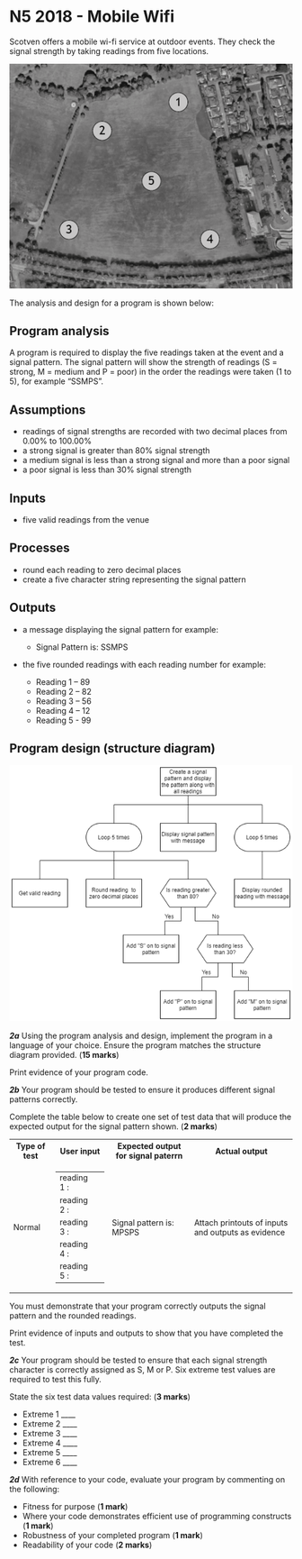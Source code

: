 # N5 2018 - Mobile Wifi

Scotven offers a mobile wi-fi service at outdoor events. They check the signal strength by taking readings from five locations.

![Map](assets/MobileWifiMap.png)

The analysis and design for a program is shown below:

## Program analysis

A program is required to display the five readings taken at the event and a signal pattern. The signal pattern will show the strength of readings (S = strong, M = medium and P = poor) in the order the readings were taken (1 to 5), for example “SSMPS”.

## Assumptions
* readings of signal strengths are recorded with two decimal places from 0.00% to 100.00%
* a strong signal is greater than 80% signal strength
* a medium signal is less than a strong signal and more than a poor signal
* a poor signal is less than 30% signal strength

## Inputs
* five valid readings from the venue

## Processes

* round each reading to zero decimal places
* create a five character string representing the signal pattern

## Outputs
* a message displaying the signal pattern for example:
  * Signal Pattern is: SSMPS

* the five rounded readings with each reading number for example:
  * Reading 1 – 89
  * Reading 2 – 82
  * Reading 3 – 56
  * Reading 4 – 12
  * Reading 5 - 99

## Program design (structure diagram)

![Structure diagram](assets/MobileWifi.png)

___2a___ Using the program analysis and design, implement the program in a language of your choice. Ensure the program matches the structure diagram provided.  (__15 marks__)

Print evidence of your program code.

___2b___ Your program should be tested to ensure it produces different signal patterns correctly.

Complete the table below to create one set of test data that will produce the expected output for the signal pattern shown.  (__2 marks__)

<table>
 <tr>
  <th>Type of test</th>
  <th>User input</th>
  <th>Expected output for signal paterrn</th>
  <th>Actual output</th>
 </tr>
 <tr>
  <td>Normal</td>
  <td>
   <table>
    <tr>
     <td>reading 1 :</td><td> </td>
    </tr>
    <tr>
     <td>reading 2 :</td><td> </td>
    </tr>
    <tr>
     <td>reading 3 :</td><td> </td>
    </tr>
    <tr>
     <td>reading 4 :</td><td> </td>
    </tr>
    <tr>
     <td>reading 5 :</td><td> </td>
    </tr>
   </table>
  <td>Signal pattern is: MPSPS</td>
  <td>Attach printouts of inputs and outputs as evidence</td>
 </tr>
</table>

You must demonstrate that your program correctly outputs the signal pattern and the rounded readings.

Print evidence of inputs and outputs to show that you have completed the test.

___2c___ Your program should be tested to ensure that each signal strength character is correctly assigned as S, M or P. Six extreme test values are required to test this fully.

State the six test data values required:  (__3 marks__)

* Extreme 1 ____
* Extreme 2 ____
* Extreme 3 ____
* Extreme 4 ____
* Extreme 5 ____
* Extreme 6 ____

___2d___ With reference to your code, evaluate your program by commenting on the following:

* Fitness for purpose (__1 mark__)
* Where your code demonstrates efficient use of programming constructs (__1 mark__)
* Robustness of your completed program (__1 mark__)
* Readability of your code (__2 marks__)